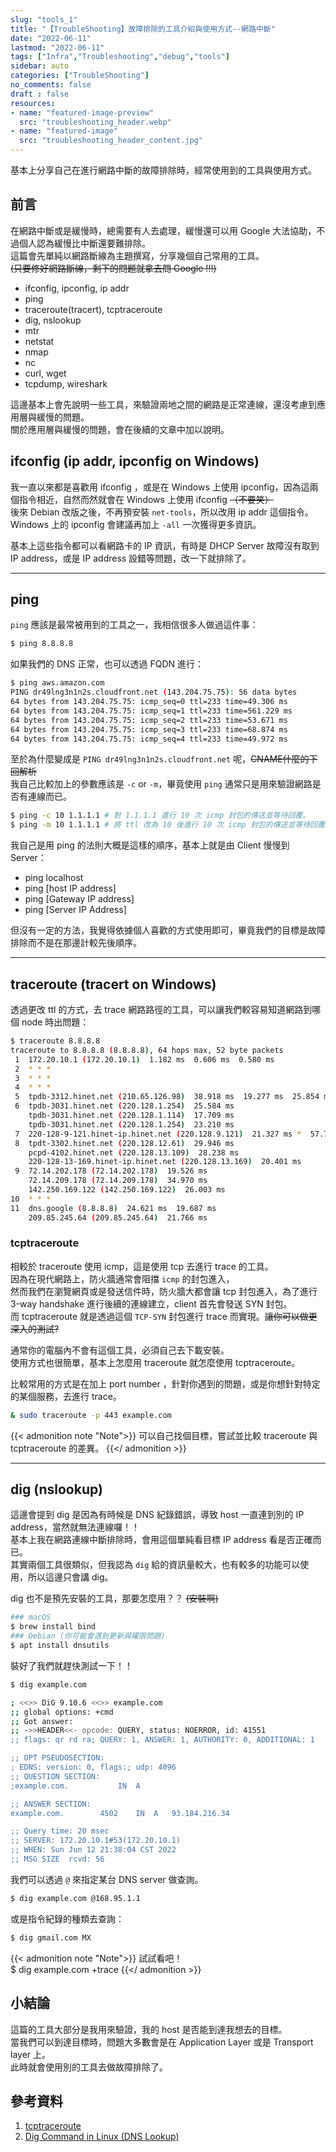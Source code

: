 ```yaml
---
slug: "tools_1"
title: "【TroubleShooting】故障排除的工具介紹與使用方式--網路中斷"
date: "2022-06-11"
lastmod: "2022-06-11"
tags: ["Infra","Troubleshooting","debug","tools"]
sidebar: auto 
categories: ["TroubleShooting"]
no_comments: false
draft : false
resources:
- name: "featured-image-preview"
  src: "troubleshooting_header.webp"
- name: "featured-image"
  src: "troubleshooting_header_content.jpg"
---
```


基本上分享自己在進行網路中斷的故障排除時，經常使用到的工具與使用方式。
<!--more-->
## 前言
在網路中斷或是緩慢時，總需要有人去處理，緩慢還可以用 Google 大法協助，不過個人認為緩慢比中斷還要難排除。  
這篇會先單純以網路斷線為主題撰寫，分享幾個自己常用的工具。  
~~(只要修好網路斷線，剩下的問題就拿去問 Google !!!)~~

* ifconfig, ipconfig, ip addr
* ping
* traceroute(tracert), tcptraceroute
* dig, nslookup
* mtr
* netstat
* nmap
* nc
* curl, wget
* tcpdump, wireshark

這邊基本上會先說明一些工具，來驗證兩地之間的網路是正常連線，還沒考慮到應用層與緩慢的問題。    
關於應用層與緩慢的問題，會在後續的文章中加以說明。

## ifconfig (ip addr, ipconfig on Windows)
我一直以來都是喜歡用 ifconfig ，或是在 Windows 上使用 ipconfig，因為這兩個指令相近，自然而然就會在 Windows 上使用 ifconfig ~~（不要笑）~~  
後來 Debian 改版之後，不再預安裝 `net-tools`，所以改用 ip addr 這個指令。  
Windows 上的 ipconfig 會建議再加上 `-all` 一次獲得更多資訊。

基本上這些指令都可以看網路卡的 IP 資訊，有時是 DHCP Server 故障沒有取到 IP address，或是 IP address 設錯等問題，改一下就排除了。

------

## ping 
`ping` 應該是最常被用到的工具之一，我相信很多人做過這件事：
```bash
$ ping 8.8.8.8
```

如果我們的 DNS 正常，也可以透過 FQDN 進行：
```bash
$ ping aws.amazon.com
PING dr49lng3n1n2s.cloudfront.net (143.204.75.75): 56 data bytes
64 bytes from 143.204.75.75: icmp_seq=0 ttl=233 time=49.306 ms
64 bytes from 143.204.75.75: icmp_seq=1 ttl=233 time=561.229 ms
64 bytes from 143.204.75.75: icmp_seq=2 ttl=233 time=53.671 ms
64 bytes from 143.204.75.75: icmp_seq=3 ttl=233 time=68.874 ms
64 bytes from 143.204.75.75: icmp_seq=4 ttl=233 time=49.972 ms
```
至於為什麼變成是 `PING dr49lng3n1n2s.cloudfront.net` 呢，~~CNAME什麼的下回解析~~  
我自己比較加上的參數應該是 `-c` or `-m`，畢竟使用 `ping` 通常只是用來驗證網路是否有連線而已。
```bash
$ ping -c 10 1.1.1.1 # 對 1.1.1.1 進行 10 次 icmp 封包的傳送並等待回覆。
$ ping -m 10 1.1.1.1 # 將 ttl 改為 10 後進行 10 次 icmp 封包的傳送並等待回覆。
```

我自己是用 ping 的法則大概是這樣的順序，基本上就是由 Client 慢慢到 Server：
* ping localhost 
* ping [host IP address]
* ping [Gateway IP address]
* ping [Server IP Address]

但沒有一定的方法，我覺得依據個人喜歡的方式使用即可，畢竟我們的目標是故障排除而不是在那邊計較先後順序。

------

## traceroute (tracert on Windows)
透過更改 ttl 的方式，去 trace 網路路徑的工具，可以讓我們較容易知道網路到哪個 node 時出問題：
```bash
$ traceroute 8.8.8.8
traceroute to 8.8.8.8 (8.8.8.8), 64 hops max, 52 byte packets
 1  172.20.10.1 (172.20.10.1)  1.182 ms  0.606 ms  0.580 ms
 2  * * *
 3  * * *
 4  * * *
 5  tpdb-3312.hinet.net (210.65.126.98)  38.918 ms  19.277 ms  25.854 ms
 6  tpdb-3031.hinet.net (220.128.1.254)  25.584 ms
    tpdb-3031.hinet.net (220.128.1.114)  17.709 ms
    tpdb-3031.hinet.net (220.128.1.254)  23.210 ms
 7  220-128-9-121.hinet-ip.hinet.net (220.128.9.121)  21.327 ms *  57.736 ms
 8  tpdt-3302.hinet.net (220.128.12.61)  29.946 ms
    pcpd-4102.hinet.net (220.128.13.109)  28.238 ms
    220-128-13-169.hinet-ip.hinet.net (220.128.13.169)  20.401 ms
 9  72.14.202.178 (72.14.202.178)  19.526 ms
    72.14.209.178 (72.14.209.178)  34.970 ms
    142.250.169.122 (142.250.169.122)  26.003 ms
10  * * *
11  dns.google (8.8.8.8)  24.621 ms  19.687 ms
    209.85.245.64 (209.85.245.64)  21.766 ms
```

### tcptraceroute
相較於 traceroute 使用 icmp，這是使用 tcp 去進行 trace 的工具。  
因為在現代網路上，防火牆通常會阻擋 `icmp` 的封包進入，  
然而我們在瀏覽網頁或是發送信件時，防火牆大都會讓 tcp 封包進入，為了進行 3-way handshake 進行後續的連線建立，client 首先會發送 SYN 封包。  
而 tcptraceroute 就是透過這個 `TCP-SYN` 封包進行 trace 而實現。~~讓你可以做更深入的測試?~~

通常你的電腦內不會有這個工具，必須自己去下載安裝。  
使用方式也很簡單，基本上怎麼用 traceroute 就怎麼使用 tcptraceroute。

比較常用的方式是在加上 port number ，針對你遇到的問題，或是你想針對特定的某個服務，去進行 trace。
```bash
& sudo traceroute -p 443 example.com
```

{{< admonition note "Note">}}
可以自己找個目標，嘗試並比較 traceroute 與 tcptraceroute 的差異。
{{</ admonition >}}

------

## dig (nslookup)
這邊會提到 dig 是因為有時候是 DNS 紀錄錯誤，導致 host 一直連到別的 IP address，當然就無法連線囉！！  
基本上我在網路連線中斷排除時，會用這個單純看目標 IP address 看是否正確而已。  
其實兩個工具很類似，但我認為 `dig` 給的資訊量較大，也有較多的功能可以使用，所以這邊只會講 dig。

dig 也不是預先安裝的工具，那要怎麼用？？ ~~(安裝啊)~~  
```bash
### macOS
$ brew install bind
### Debian (你可能會遇到更新與權限問題)
$ apt install dnsutils
```

裝好了我們就趕快測試一下！！
```bash
$ dig example.com

; <<>> DiG 9.10.6 <<>> example.com
;; global options: +cmd
;; Got answer:
;; ->>HEADER<<- opcode: QUERY, status: NOERROR, id: 41551
;; flags: qr rd ra; QUERY: 1, ANSWER: 1, AUTHORITY: 0, ADDITIONAL: 1

;; OPT PSEUDOSECTION:
; EDNS: version: 0, flags:; udp: 4096
;; QUESTION SECTION:
;example.com.			IN	A

;; ANSWER SECTION:
example.com.		4502	IN	A	93.184.216.34

;; Query time: 20 msec
;; SERVER: 172.20.10.1#53(172.20.10.1)
;; WHEN: Sun Jun 12 21:38:04 CST 2022
;; MSG SIZE  rcvd: 56
```
我們可以透過 `@` 來指定某台 DNS server 做查詢。
```bash
$ dig example.com @168.95.1.1
```

或是指令紀錄的種類去查詢：
```bash
$ dig gmail.com MX
```

{{< admonition note "Note">}}
試試看吧！  
$ dig example.com +trace
{{</ admonition >}}


## 小結論
這篇的工具大部分是我用來驗證，我的 host 是否能到達我想去的目標。  
當我們可以到達目標時，問題大多數會是在 Application Layer 或是 Transport layer 上。  
此時就會使用別的工具去做故障排除了。


## 參考資料
1. [tcptraceroute](https://linux.die.net/man/1/tcptraceroute)
2. [Dig Command in Linux (DNS Lookup)](https://linuxize.com/post/how-to-use-dig-command-to-query-dns-in-linux/)